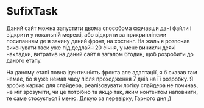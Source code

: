 # SufixTask
Даний сайт можна запустити двома способома скачавши дані файли і відкрити у локальній мережі, або 
відкрити за прикриплінеми посиланням де я закину даний фронт, на хостинг. На жаль я розпочав виконувати таск уже під дедлайн
20 січня, у мене виникли деякі накладки, витратив на даний сайт я загалом 6годин, щоб розробити до даного етапу.

На даному етапі повна ідентичність фронта але адаптації, я б сказав там немає, бо я 
уже немав часу після проходження 7 днів на її розробку. Я зробив каркас для слайдера, реалізовувати логіку слайдера не починав, 
не міг зрозуміти, чи це потрібно та якщо так, яким контентом наповнити, те саме стосується і меню. Дякую за перевірку, Гарного дня ;)
